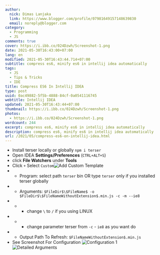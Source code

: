 ```yaml
---
author:
  nick: Dimas Lanjaka
  link: https://www.blogger.com/profile/07981649157148639830
  email: noreply@blogger.com
category:
  - Programming
  - JS
comments: true
cover: https://i.ibb.co/024Dzwh/Screenshot-1.png
date: 2021-05-30T16:43:00+07:00
lang: en
modified: 2021-05-30T16:43:44.714+07:00
subtitle: compress es6, minify es6 in intellij idea automatically
tags:
  - JS
  - Tips & Tricks
  - IDE
title: Compress ES6 In Intellij IDEA
type: post
uuid: 0ac49882-5f5b-4888-84cf-0a0541116745
webtitle: Intellij IDEA
updated: 2021-05-30T16:43:44+07:00
thumbnail: https://i.ibb.co/024Dzwh/Screenshot-1.png
photos:
  - https://i.ibb.co/024Dzwh/Screenshot-1.png
wordcount: 244
excerpt: compress es6, minify es6 in intellij idea automatically
description: compress es6, minify es6 in intellij idea automatically
url: /2021/05/compress-es6-on-intellij-idea.html
---
```


<ul><li>Install terser locally or globally <code>npm i terser</code></li><li>Open IDEA <strong>Settings/Preferences</strong> (<code>CTRL+ALT+S</code>)</li><li>click <strong>File Watchers</strong> under <strong>Tools</strong></li><li>Click <code>+</code> Select <code>Custom</code><img src="https://i.ibb.co/024Dzwh/Screenshot-1.png" alt="Add Custom Template"></li><li><ul><li>Program: select path <code>terser</code> bin OR type <code>terser</code> only if you installed terser globally</li></ul></li><li><ul><li>Arguments: <code>$FileDir$\$FileName$ -o $FileDir$\$FileNameWithoutExtension$.min.js -c -m --ie8</code></li></ul></li><li><ul><li><ul><li>change <code>\</code> to <code>/</code> if you using LINUX</li></ul></li></ul></li><li><ul><li><ul><li>change parameter terser from <code>-c</code> - <code>ie8</code> as you want do</li></ul></li></ul></li><li><ul><li>Output Path To Refresh: <code>$FileNameWithoutExtension$.min.js</code></li></ul></li><li>See Screenshot For Configuration <img src="https://i.ibb.co/0YRZNj7/Screenshot-2.png" alt="Configuration 1"><img src="https://i.ibb.co/TtHPZJg/Screenshot-3.png" alt="Detailed Arguments"></li></ul>

